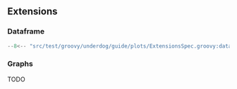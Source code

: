 ## Extensions

### Dataframe

```groovy title="dataframe extensions"
--8<-- "src/test/groovy/underdog/guide/plots/ExtensionsSpec.groovy:dataframe"
```

### Graphs

TODO